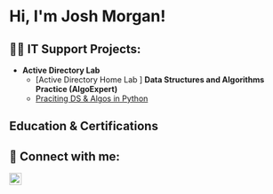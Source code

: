 <h1>Hi, I'm Josh Morgan! <br/>

<h2>👨‍💻 IT Support Projects:</h2>

- <b>Active Directory Lab</b>
  - [Active Directory Home Lab ]
<b>Data Structures and Algorithms Practice (AlgoExpert)</b>
  - [Praciting DS & Algos in Python](https://github.com/joshmadakor1/Algorithms-Practice)
  

<h2> Education & Certifications</h2>


<h2> 🤳 Connect with me:</h2>

[<img align="left" alt="JoshMadakor | LinkedIn" width="22px" src="https://cdn.jsdelivr.net/npm/simple-icons@v3/icons/linkedin.svg" />][linkedin]


[linkedin]: https://www.linkedin.com/in/josh-morgan89/]


